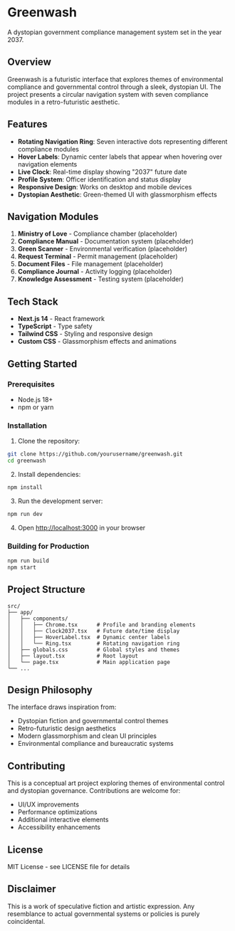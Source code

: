 # Greenwash

A dystopian government compliance management system set in the year 2037.

## Overview

Greenwash is a futuristic interface that explores themes of environmental compliance and governmental control through a sleek, dystopian UI. The project presents a circular navigation system with seven compliance modules in a retro-futuristic aesthetic.

## Features

- **Rotating Navigation Ring**: Seven interactive dots representing different compliance modules
- **Hover Labels**: Dynamic center labels that appear when hovering over navigation elements  
- **Live Clock**: Real-time display showing "2037" future date
- **Profile System**: Officer identification and status display
- **Responsive Design**: Works on desktop and mobile devices
- **Dystopian Aesthetic**: Green-themed UI with glassmorphism effects

## Navigation Modules

1. **Ministry of Love** - Compliance chamber (placeholder)
2. **Compliance Manual** - Documentation system (placeholder)  
3. **Green Scanner** - Environmental verification (placeholder)
4. **Request Terminal** - Permit management (placeholder)
5. **Document Files** - File management (placeholder)
6. **Compliance Journal** - Activity logging (placeholder)
7. **Knowledge Assessment** - Testing system (placeholder)

## Tech Stack

- **Next.js 14** - React framework
- **TypeScript** - Type safety
- **Tailwind CSS** - Styling and responsive design
- **Custom CSS** - Glassmorphism effects and animations

## Getting Started

### Prerequisites

- Node.js 18+ 
- npm or yarn

### Installation

1. Clone the repository:
```bash
git clone https://github.com/yourusername/greenwash.git
cd greenwash
```

2. Install dependencies:
```bash
npm install
```

3. Run the development server:
```bash
npm run dev
```

4. Open [http://localhost:3000](http://localhost:3000) in your browser

### Building for Production

```bash
npm run build
npm start
```

## Project Structure

```
src/
├── app/
│   ├── components/
│   │   ├── Chrome.tsx      # Profile and branding elements
│   │   ├── Clock2037.tsx   # Future date/time display
│   │   ├── HoverLabel.tsx  # Dynamic center labels
│   │   └── Ring.tsx        # Rotating navigation ring
│   ├── globals.css         # Global styles and themes
│   ├── layout.tsx          # Root layout
│   └── page.tsx            # Main application page
└── ...
```

## Design Philosophy

The interface draws inspiration from:
- Dystopian fiction and governmental control themes
- Retro-futuristic design aesthetics  
- Modern glassmorphism and clean UI principles
- Environmental compliance and bureaucratic systems

## Contributing

This is a conceptual art project exploring themes of environmental control and dystopian governance. Contributions are welcome for:

- UI/UX improvements
- Performance optimizations
- Additional interactive elements
- Accessibility enhancements

## License

MIT License - see LICENSE file for details

## Disclaimer

This is a work of speculative fiction and artistic expression. Any resemblance to actual governmental systems or policies is purely coincidental.
